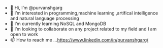 - 👋 Hi, I’m @purvanshgarg
- 👀 I’m interested in programming,machine learning ,artifical intelligence and natural language processing
- 🌱 I’m currently learning NoSQL and MongoDB
- 💞️ I’m looking to collaborate on any project related to my field and I am open to work
- 📫 How to reach me ...https://www.linkedin.com/in/purvanshgarg/

<!---
purvanshgarg/purvanshgarg is a ✨ special ✨ repository because its `README.md` (this file) appears on your GitHub profile.
You can click the Preview link to take a look at your changes.
--->
